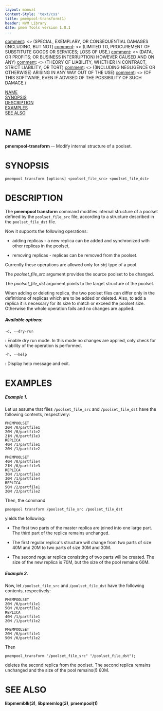 ```yaml
---
layout: manual
Content-Style: 'text/css'
title: pmempool-transform(1)
header: NVM Library
date: pmem Tools version 1.0.1
...
```


[comment]: <> (Copyright 2016, Intel Corporation)

[comment]: <> (Redistribution and use in source and binary forms, with or without)
[comment]: <> (modification, are permitted provided that the following conditions)
[comment]: <> (are met:)
[comment]: <> (    * Redistributions of source code must retain the above copyright)
[comment]: <> (      notice, this list of conditions and the following disclaimer.)
[comment]: <> (    * Redistributions in binary form must reproduce the above copyright)
[comment]: <> (      notice, this list of conditions and the following disclaimer in)
[comment]: <> (      the documentation and/or other materials provided with the)
[comment]: <> (      distribution.)
[comment]: <> (    * Neither the name of the copyright holder nor the names of its)
[comment]: <> (      contributors may be used to endorse or promote products derived)
[comment]: <> (      from this software without specific prior written permission.)

[comment]: <> (THIS SOFTWARE IS PROVIDED BY THE COPYRIGHT HOLDERS AND CONTRIBUTORS)
[comment]: <> ("AS IS" AND ANY EXPRESS OR IMPLIED WARRANTIES, INCLUDING, BUT NOT)
[comment]: <> (LIMITED TO, THE IMPLIED WARRANTIES OF MERCHANTABILITY AND FITNESS FOR)
[comment]: <> (A PARTICULAR PURPOSE ARE DISCLAIMED. IN NO EVENT SHALL THE COPYRIGHT)
[comment]: <> (OWNER OR CONTRIBUTORS BE LIABLE FOR ANY DIRECT, INDIRECT, INCIDENTAL,)
[comment]: <> (SPECIAL, EXEMPLARY, OR CONSEQUENTIAL DAMAGES (INCLUDING, BUT NOT)
[comment]: <> (LIMITED TO, PROCUREMENT OF SUBSTITUTE GOODS OR SERVICES; LOSS OF USE,)
[comment]: <> (DATA, OR PROFITS; OR BUSINESS INTERRUPTION) HOWEVER CAUSED AND ON ANY)
[comment]: <> (THEORY OF LIABILITY, WHETHER IN CONTRACT, STRICT LIABILITY, OR TORT)
[comment]: <> ((INCLUDING NEGLIGENCE OR OTHERWISE) ARISING IN ANY WAY OUT OF THE USE)
[comment]: <> (OF THIS SOFTWARE, EVEN IF ADVISED OF THE POSSIBILITY OF SUCH DAMAGE.)

[comment]: <> (pmempool-transform.1 -- man page for pmempool-transform)

[NAME](#name)<br />
[SYNOPSIS](#synopsis)<br />
[DESCRIPTION](#description)<br />
[EXAMPLES](#examples)<br />
[SEE ALSO](#see-also)<br />

# NAME #

**pmempool-transform** -- Modify internal structure of a poolset.

# SYNOPSIS #

```
pmempool transform [options] <poolset_file_src> <poolset_file_dst>
```

# DESCRIPTION #

The **pmempool transform** command modifies internal structure of a poolset
defined by the `poolset_file_src` file, according to a structure described in
the `poolset_file_dst` file.

Now it supports the following operations:

* adding replicas - a new replica can be added and synchronized with other
replicas in the poolset,

* removing replicas - replicas can be removed from the poolset.

Currently these operations are allowed only for `obj` type of a pool.


The *poolset_file_src* argument provides the source poolset to be changed.

The *poolset_file_dst* argument points to the target structure of the poolset.

When adding or deleting replica, the two poolset files can differ only in the
definitions of replicas which are to be added or deleted.
Also, to add a replica it is necessary for its size to match or exceed the poolset
size. Otherwise the whole operation fails and no changes are applied.


##### Available options: #####

`-d, --dry-run`

: Enable dry run mode. In this mode no changes are applied, only check for
viability of the operation is performed.

`-h, --help`

: Display help message and exit.


# EXAMPLES #

##### Example 1. #####

Let us assume that files `/poolset_file_src` and `/poolset_file_dst` have the
following contents, respectively:

```
PMEMPOOLSET
20M /0/partfile1
20M /0/partfile2
21M /0/partfile3
REPLICA
40M /1/partfile1
20M /1/partfile2
```

```
PMEMPOOLSET
40M /0/partfile4
21M /0/partfile3
REPLICA
30M /1/partfile3
30M /1/partfile4
REPLICA
50M /2/partfile1
20M /2/partfile2

```
Then, the command

`pmempool transform /poolset_file_src /poolset_file_dst`

yields the following:

* The first two parts of the master replica are joined into one large part.
The third part of the replica remains unchanged.

* The first regular replica's structure will change from two parts of size
40M and 20M to two parts of size 30M and 30M.

* The second regular replica consisting of two parts will be created.
The size of the new replica is 70M, but the size of the pool remains 60M.

##### Example 2. #####

Now, let `/poolset_file_src` and `/poolset_file_dst` have the
following contents, respectively:

```
PMEMPOOLSET
20M /0/partfile1
50M /0/partfile2
REPLICA
40M /1/partfile1
20M /1/partfile2
```

```
PMEMPOOLSET
20M /0/partfile1
50M /0/partfile2

```
Then

`pmempool_transform "/poolset_file_src" "/poolset_file_dst");`

deletes the second replica from the poolset. The second replica remains unchanged and
the size of the pool remains(!) 60M.

# SEE ALSO #

**libpmemblk(3)**, **libpmemlog(3)**, **pmempool(1)**
